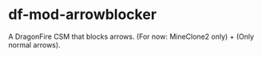 # df-mod-arrowblocker
A DragonFire CSM that blocks arrows. (For now: MineClone2 only) + (Only normal arrows).
